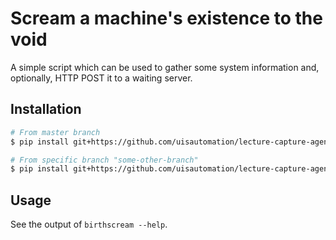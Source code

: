 # Scream a machine's existence to the void

A simple script which can be used to gather some system information and,
optionally, HTTP POST it to a waiting server.

## Installation

```bash
# From master branch
$ pip install git+https://github.com/uisautomation/lecture-capture-agent-bootstrap/#subdirectory=birthscream

# From specific branch "some-other-branch"
$ pip install git+https://github.com/uisautomation/lecture-capture-agent-bootstrap/@some-other-branch#subdirectory=birthscream
```

## Usage

See the output of ``birthscream --help``.
